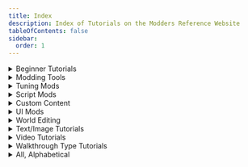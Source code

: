 ```yaml
---
title: Index
description: Index of Tutorials on the Modders Reference Website
tableOfContents: false
sidebar:
  order: 1
---
```


<details>

<summary>Beginner Tutorials</summary>

* [Creating a Custom Pie Menu](../tutorials/pie-menu), by Amethyst Lilac
* [Custom Maps](../tutorials/custom-maps/), by Alistu a.k.a. Menaceman44
* [Fixing CC For New Occults](../tutorials/new-occult-fix), by Amethyst Lilac
* [Scumbumbo's XML Extractor](../tutorials/xml-extractor/), by Waffle
* [Scumbumbo's XML File Finder](../tutorials/xml-file-finder/), by Waffle
* [Links to Off-Site Tutorials](../tutorials/links-offsite-tutorials):
    * [Figuring Out Venue Stuff - Waffle Explains It All!](../tutorials/links-offsite-tutorials/#figuring-out-venue-stuff---waffle-explains-it-all-by-waffle), by Waffle
    * [How I made the "Sell to publication increases Entrepreneur Skill" mod](../tutorials/links-offsite-tutorials/#how-i-made-the-sell-to-publication-increases-entrepreneur-skill-mod-by-jimantha)

</details>

<details>

<summary>Modding Tools</summary>

* [Comparing Files with WinMerge](../tutorials/winmerge/), by Waffle
* [Creating an XML Compare File with WinMerge](../tutorials/creating-xml-compare), by Amethyst Lilac
* [Scumbumbo's XML Extractor](../tutorials/xml-extractor/), by Waffle
* [Scumbumbo's XML File Finder](../tutorials/xml-file-finder/), by Waffle
* [Links to Off-Site Tutorials](../tutorials/links-offsite-tutorials):
    * [Figuring Out Venue Stuff - Waffle Explains It All!](../tutorials/links-offsite-tutorials/#figuring-out-venue-stuff---waffle-explains-it-all-by-waffle), by Waffle
    * [Sims 4 Modding Debugging Tips](../tutorials/links-offsite-tutorials/#sims-4-debugging-tips-by-jimantha), by Jimantha

</details>

<details>

<summary>Tuning Mods</summary>

* [Creating a Custom Pie Menu](../tutorials/pie-menu), by Amethyst Lilac
* [Modifying Sim Appearances](../tutorials/modifying-sim-appearances/), by FellowFur
* [Links to Off-Site Tutorials](../tutorials/links-offsite-tutorials):
    * [How I made the "Sell to publication increases Entrepreneur Skill" mod](../tutorials/links-offsite-tutorials/#how-i-made-the-sell-to-publication-increases-entrepreneur-skill-mod-by-jimantha), by Jimantha
    * [How to Stop Adults from Complaining About Prom on the Social Bunny App](../tutorials/links-offsite-tutorials/#how-to-stop-adults-from-complaining-about-prom-on-the-social-bunny-app-by-jimantha), by Jimantha
    * [Social Bunny Tweaks](../tutorials/links-offsite-tutorials/#social-bunny-tweaks-by-jimantha), by Jimantha

</details>

<details>

<summary>Script Mods</summary>

* [Modifying Sim Appearances](../tutorials/modifying-sim-appearances/), by FellowFur

</details>

<details>

<summary>Custom Content</summary>

<details>

<summary>CAS</summary>

* [Fixing CC For New Occults](../tutorials/new-occult-fix), by Amethyst Lilac

</details>

<details>

<summary>Build/Buy</summary>

</details>

</details>

<details>

<summary>UI Mods</summary>

* [Custom Maps](../tutorials/custom-maps/), by Alistu a.k.a. Menaceman44

</details>

<details>

<summary>World Editing</summary>

</details>

<details>

<summary>Text/Image Tutorials</summary>

* [Comparing Files with WinMerge](../tutorials/winmerge/), by Waffle
* [Creating a Custom Pie Menu](../tutorials/pie-menu), by Amethyst Lilac
* [Creating an XML Compare File with WinMerge](../tutorials/creating-xml-compare), by Amethyst Lilac
* [Custom Maps](../tutorials/custom-maps/), by Alistu a.k.a. Menaceman44
* [Fixing CC For New Occults](../tutorials/new-occult-fix), by Amethyst Lilac
* [Modifying Sim Appearances](../tutorials/modifying-sim-appearances/), by FellowFur
* [Scumbumbo's XML Extractor](../tutorials/xml-extractor/), by Waffle
* [Scumbumbo's XML File Finder](../tutorials/xml-file-finder/), by Waffle
* [Links to Off-Site Tutorials](../tutorials/links-offsite-tutorials):
    * [How I made the "Sell to publication increases Entrepreneur Skill" mod](../tutorials/links-offsite-tutorials/#how-i-made-the-sell-to-publication-increases-entrepreneur-skill-mod-by-jimantha), by Jimantha
    * [How to Stop Adults from Complaining About Prom on the Social Bunny App](../tutorials/links-offsite-tutorials/#how-to-stop-adults-from-complaining-about-prom-on-the-social-bunny-app-by-jimantha), by Jimantha
    * [Sims 4 Debugging Tipps](../tutorials/links-offsite-tutorials/#sims-4-debugging-tips-by-jimantha)
    * [Social Bunny Tweaks](../tutorials/links-offsite-tutorials/#social-bunny-tweaks-by-jimantha), by Jimantha

</details>

<details>

<summary>Video Tutorials</summary>

* [Links to Off-Site Tutorials](../tutorials/links-offsite-tutorials):
    * [Figuring Out Venue Stuff - Waffle Explains It All!](../tutorials/links-offsite-tutorials/#figuring-out-venue-stuff---waffle-explains-it-all-by-waffle), by Waffle

</details>

<details>

<summary>Walkthrough Type Tutorials</summary>

May be stream of consciousness or about the thought process of modding

* [Creating a Custom Pie Menu](../tutorials/pie-menu), by Amethyst Lilac
* [Links to Off-Site Tutorials](../tutorials/links-offsite-tutorials):
    * [Figuring Out Venue Stuff - Waffle Explains It All!](../tutorials/links-offsite-tutorials/#figuring-out-venue-stuff---waffle-explains-it-all-by-waffle), by Waffle
    * [How to Stop Adults from Complaining About Prom on the Social Bunny App](../tutorials/links-offsite-tutorials/#how-to-stop-adults-from-complaining-about-prom-on-the-social-bunny-app-by-jimantha), by Jimantha
    * [Social Bunny Tweaks](../tutorials/links-offsite-tutorials/#social-bunny-tweaks-by-jimantha), by Jimantha


</details>

<details>

<summary>All, Alphabetical</summary>

* [Comparing Files with WinMerge](../tutorials/winmerge/), by Waffle
* [Creating a Custom Pie Menu](../tutorials/pie-menu), by Amethyst Lilac
* [Creating an XML Compare File with WinMerge](../tutorials/creating-xml-compare), by Amethyst Lilac
* [Custom Maps](../tutorials/custom-maps/), by Alistu a.k.a. Menaceman44
* [Fixing CC For New Occults](../tutorials/new-occult-fix), by Amethyst Lilac
* [Modifying Sim Appearances](../tutorials/modifying-sim-appearances/), by FellowFur
* [Scumbumbo's XML Extractor](../tutorials/xml-extractor/), by Waffle
* [Scumbumbo's XML File Finder](../tutorials/xml-file-finder/), by Waffle
* [Links to Off-Site Tutorials](../tutorials/links-offsite-tutorials):
    * [Figuring Out Venue Stuff - Waffle Explains It All!](../tutorials/links-offsite-tutorials/#figuring-out-venue-stuff---waffle-explains-it-all-by-waffle), by Waffle
    * [How I made the "Sell to publication increases Entrepreneur Skill" mod](../tutorials/links-offsite-tutorials/#how-i-made-the-sell-to-publication-increases-entrepreneur-skill-mod-by-jimantha), by Jimantha
    * [How to Stop Adults from Complaining About Prom on the Social Bunny App](../tutorials/links-offsite-tutorials/#how-to-stop-adults-from-complaining-about-prom-on-the-social-bunny-app-by-jimantha), by Jimantha
    * [Sims 4 Debugging Tipps](../tutorials/links-offsite-tutorials/#sims-4-debugging-tips-by-jimantha)
    * [Social Bunny Tweaks](../tutorials/links-offsite-tutorials/#social-bunny-tweaks-by-jimantha), by Jimantha

</details>
